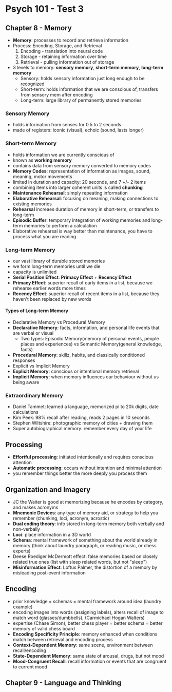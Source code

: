 # Psych 101 - Test 3

## Chapter 8 - Memory
+ **Memory**: processes to record and retrieve information
+ Process: Encoding, Storage, and Retrieval
	1. Encoding - translation into neural code
	2. Storage - retaining information over time
	3. Retrieval - pulling information out of storage
+ 3 levels to memory: **sensory memory**, **short-term memory**, **long-term memory**
	+ Sensory: holds sensory information just long enough to be recognized
	+ Short-term: holds information that we are conscious of, transfers from sensory mem after encoding
	+ Long-term: large library of permanently stored memories

### Sensory Memory
+ holds information from senses for 0.5 to 2 seconds
+ made of registers: iconic (visual), echoic (sound, lasts longer)

### Short-term Memory
+ holds information we are currently conscious of
+ known as **working memory**
+ contains data from sensory memory converted to memory codes
+ **Memory Codes**: representation of information as images, sound, meaning, motor movements
+ limited in duration and capacity: 20 seconds, and 7 +/- 2 items
+ combining items into larger coherent units is called **chunking**
+ **Maintenance Rehearsal**: simply repeating information
+ **Elaborative Rehearsal**: focusing on meaning, making connections to existing memories
+ **Rehearsal** increaes duration of memory in short-term, or transfers to long-term
+ **Episodic Buffer**: temporary integration of working memories and long-term memories to perform a calculation
+ Elaborative rehearsal is way better than maintenance, you have to process what you are reading

### Long-term Memory
+ our vast library of durable stored memories
+ we form long-term memories until we die
+ capacity is unlimited
+ **Serial Position Effect**: **Primacy Effect** + **Recency Effect**
+ **Primacy Effect**: superior recall of early items in a list, because we rehearse earlier words more times
+ **Recency Effect**: superior recall of recent items in a list, because they haven't been replaced by new words

#### Types of Long-term Memory
+ Declarative Memory vs Procedural Memory
+ **Declarative Memory**: facts, information, and personal life events that are verbal or visual
	+ Two types: Episodic Memory(memory of personal events, people places and experiences) vs Semantic Memory(general knowledge, facts)
+ **Procedural Memory**: skillz, habits, and classically conditioned responses
+ Explicit vs Implicit Memory
+ **Explicit Memory**: conscious or intentional memory retrieval
+ **Implicit Memory**: when memory influences our behaviour without us being aware

### Extraordinary Memory
+ Daniel Tammet: learned a language, memorized pi to 20k digits, date calculations
+ Kim Peek: 98% recall after reading, reads 2 pages in 10 seconds
+ Stephen Wiltshire: photographic memory of cities + drawing them
+ Super autobiographical memory: remember every day of your life

## Processing
+ **Effortful processing**: initiated intentionally and requires conscious attention
+ **Automatic processing**: occurs without intention and minimal attention
+ you remember things better the more deeply you process them

## Organization and Imagery
+ JC the Waiter is good at memorizing because he encodes by category, and makes acronyms
+ **Mnemonic Devices**: any type of memory aid, or strategy to help you remember (chunking, loci, acronym, acrostic)
+ **Dual coding theory**: info stored in long-term memory both verbally and non-verbally
+ **Loci**: place information in a 3D world
+ **Schema**: mental framework of something about the world already in memory (think about laundry paragraph, or reading music, or chess experts)
+ Deese Roediger McDermott effect: false memories based on closely related true ones (list with sleep related words, but not "sleep")
+ **Misinformation Effect**: Loftus Palmer, the distortion of a memory by misleading post-event information

## Encoding
+ prior knowledge = schemas = mental framework around idea (laundry example)
+ encoding images into words (assigning labels), alters recall of image to match word (glasses/dumbbells), (Carmichael Hogan Walters)
+ expertise (Chase Simon), better chess player = better schema = better memory of valid chess board
+ **Encoding Specificity Principle**: memory enhanced when conditions match between retrieval and encoding process
+ **Context-Dependent Memory**: same scene, environment between recall/encoding
+ **State-Dependent Memory**: same state of arousal, drugs, but not mood
+ **Mood-Congruent Recall**: recall information or events that are congruent to current mood

## Chapter 9 - Language and Thinking
